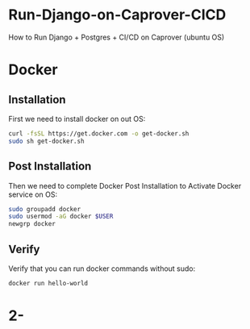 # Run-Django-on-Caprover-CICD
How to Run Django + Postgres + CI/CD on Caprover (ubuntu OS)

# Docker 
## Installation
First we need to install docker on out OS:
```bash
curl -fsSL https://get.docker.com -o get-docker.sh
sudo sh get-docker.sh
```
## Post Installation
Then we need to complete Docker Post Installation to Activate Docker service on OS:
```bash
sudo groupadd docker
sudo usermod -aG docker $USER
newgrp docker
```
## Verify
Verify that you can run docker commands without sudo:
```bash
docker run hello-world
```
# 2- 
